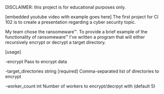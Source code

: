 DISCLAIMER: this project is for educational purposes only.

[embedded youtube video with example goes here]
The first project for CI 102 is to create a presentation regarding a cyber security topic.

My team chose the ransomeware™. To provide a brief example of the functionality of ransomeware™ I've written a program that will either recursively encrypt or decrypt a target directory.

[usage]

-encrypt
    Pass to encrypt data

-target_directories string
    [required] Comma-separated list of directories to encrypt

-worker_count int
    Number of workers to encrypt/decrpyt with (default 5)
    